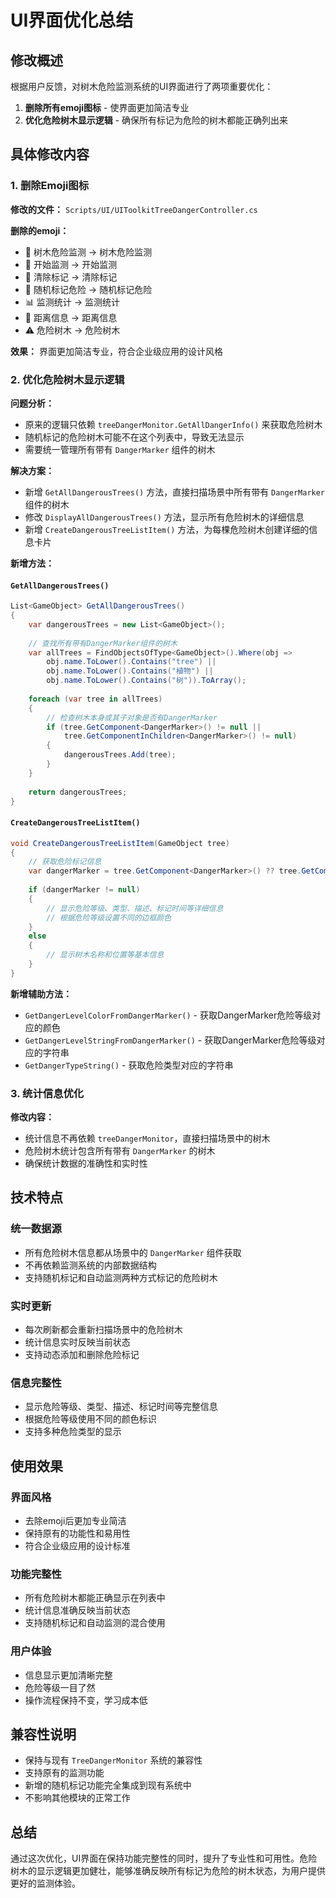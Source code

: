 # UI界面优化总结

## 修改概述

根据用户反馈，对树木危险监测系统的UI界面进行了两项重要优化：

1. **删除所有emoji图标** - 使界面更加简洁专业
2. **优化危险树木显示逻辑** - 确保所有标记为危险的树木都能正确列出来

## 具体修改内容

### 1. 删除Emoji图标

**修改的文件：** `Scripts/UI/UIToolkitTreeDangerController.cs`

**删除的emoji：**
- 🌳 树木危险监测 → 树木危险监测
- 🚀 开始监测 → 开始监测  
- 🧹 清除标记 → 清除标记
- 🎲 随机标记危险 → 随机标记危险
- 📊 监测统计 → 监测统计
- 📏 距离信息 → 距离信息
- ⚠️ 危险树木 → 危险树木

**效果：** 界面更加简洁专业，符合企业级应用的设计风格

### 2. 优化危险树木显示逻辑

**问题分析：**
- 原来的逻辑只依赖 `treeDangerMonitor.GetAllDangerInfo()` 来获取危险树木
- 随机标记的危险树木可能不在这个列表中，导致无法显示
- 需要统一管理所有带有 `DangerMarker` 组件的树木

**解决方案：**
- 新增 `GetAllDangerousTrees()` 方法，直接扫描场景中所有带有 `DangerMarker` 组件的树木
- 修改 `DisplayAllDangerousTrees()` 方法，显示所有危险树木的详细信息
- 新增 `CreateDangerousTreeListItem()` 方法，为每棵危险树木创建详细的信息卡片

**新增方法：**

#### `GetAllDangerousTrees()`
```csharp
List<GameObject> GetAllDangerousTrees()
{
    var dangerousTrees = new List<GameObject>();
    
    // 查找所有带有DangerMarker组件的树木
    var allTrees = FindObjectsOfType<GameObject>().Where(obj => 
        obj.name.ToLower().Contains("tree") || 
        obj.name.ToLower().Contains("植物") || 
        obj.name.ToLower().Contains("树")).ToArray();
        
    foreach (var tree in allTrees)
    {
        // 检查树木本身或其子对象是否有DangerMarker
        if (tree.GetComponent<DangerMarker>() != null || 
            tree.GetComponentInChildren<DangerMarker>() != null)
        {
            dangerousTrees.Add(tree);
        }
    }
    
    return dangerousTrees;
}
```

#### `CreateDangerousTreeListItem()`
```csharp
void CreateDangerousTreeListItem(GameObject tree)
{
    // 获取危险标记信息
    var dangerMarker = tree.GetComponent<DangerMarker>() ?? tree.GetComponentInChildren<DangerMarker>();
    
    if (dangerMarker != null)
    {
        // 显示危险等级、类型、描述、标记时间等详细信息
        // 根据危险等级设置不同的边框颜色
    }
    else
    {
        // 显示树木名称和位置等基本信息
    }
}
```

**新增辅助方法：**
- `GetDangerLevelColorFromDangerMarker()` - 获取DangerMarker危险等级对应的颜色
- `GetDangerLevelStringFromDangerMarker()` - 获取DangerMarker危险等级对应的字符串
- `GetDangerTypeString()` - 获取危险类型对应的字符串

### 3. 统计信息优化

**修改内容：**
- 统计信息不再依赖 `treeDangerMonitor`，直接扫描场景中的树木
- 危险树木统计包含所有带有 `DangerMarker` 的树木
- 确保统计数据的准确性和实时性

## 技术特点

### 统一数据源
- 所有危险树木信息都从场景中的 `DangerMarker` 组件获取
- 不再依赖监测系统的内部数据结构
- 支持随机标记和自动监测两种方式标记的危险树木

### 实时更新
- 每次刷新都会重新扫描场景中的危险树木
- 统计信息实时反映当前状态
- 支持动态添加和删除危险标记

### 信息完整性
- 显示危险等级、类型、描述、标记时间等完整信息
- 根据危险等级使用不同的颜色标识
- 支持多种危险类型的显示

## 使用效果

### 界面风格
- 去除emoji后更加专业简洁
- 保持原有的功能性和易用性
- 符合企业级应用的设计标准

### 功能完整性
- 所有危险树木都能正确显示在列表中
- 统计信息准确反映当前状态
- 支持随机标记和自动监测的混合使用

### 用户体验
- 信息显示更加清晰完整
- 危险等级一目了然
- 操作流程保持不变，学习成本低

## 兼容性说明

- 保持与现有 `TreeDangerMonitor` 系统的兼容性
- 支持原有的监测功能
- 新增的随机标记功能完全集成到现有系统中
- 不影响其他模块的正常工作

## 总结

通过这次优化，UI界面在保持功能完整性的同时，提升了专业性和可用性。危险树木的显示逻辑更加健壮，能够准确反映所有标记为危险的树木状态，为用户提供更好的监测体验。
